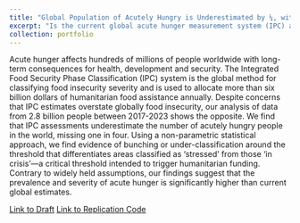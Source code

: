 ```yaml
---
title: "Global Population of Acutely Hungry is Underestimated by ¼, with E. Lentz, H. Michelson, and K. Baylis (Under Review)"
excerpt: "Is the current global acute hunger measurement system (IPC) accurate?<br/><img src='../images/bunching_paper.png'>"
collection: portfolio
---
```

Acute hunger affects hundreds of millions of people worldwide with long-term consequences for health, development and security. The Integrated Food Security Phase Classification (IPC) system is the global method for classifying food insecurity severity and is used to allocate more than six billion dollars of humanitarian food assistance annually. Despite concerns that IPC estimates overstate globally food insecurity, our analysis of data from 2.8 billion people between 2017-2023 shows the opposite. We find that IPC assessments underestimate the number of acutely hungry people in the world, missing one in four. Using a non-parametric statistical approach, we find evidence of bunching or under-classification around the threshold that differentiates areas classified as ‘stressed’ from those ‘in crisis’—a critical threshold intended to trigger humanitarian funding. Contrary to widely held assumptions, our findings suggest that the prevalence and severity of acute hunger is significantly higher than current global estimates.

[Link to Draft](https://uofi.box.com/s/v2tylljea7plookmep4im18tm4c77clh)
[Link to Replication Code](https://github.com/mnmx0101/IPC_Paper)
